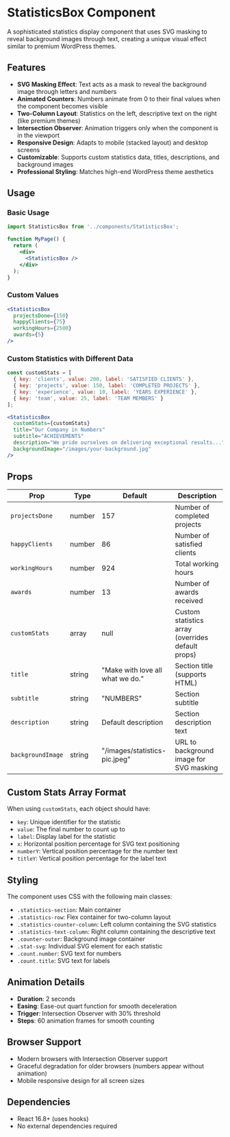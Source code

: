 # StatisticsBox Component

A sophisticated statistics display component that uses SVG masking to reveal background images through text, creating a unique visual effect similar to premium WordPress themes.

## Features

- **SVG Masking Effect**: Text acts as a mask to reveal the background image through letters and numbers
- **Animated Counters**: Numbers animate from 0 to their final values when the component becomes visible
- **Two-Column Layout**: Statistics on the left, descriptive text on the right (like premium themes)
- **Intersection Observer**: Animation triggers only when the component is in the viewport
- **Responsive Design**: Adapts to mobile (stacked layout) and desktop screens
- **Customizable**: Supports custom statistics data, titles, descriptions, and background images
- **Professional Styling**: Matches high-end WordPress theme aesthetics

## Usage

### Basic Usage
```jsx
import StatisticsBox from '../components/StatisticsBox';

function MyPage() {
  return (
    <div>
      <StatisticsBox />
    </div>
  );
}
```

### Custom Values
```jsx
<StatisticsBox 
  projectsDone={150}
  happyClients={75}
  workingHours={2500}
  awards={5}
/>
```

### Custom Statistics with Different Data
```jsx
const customStats = [
  { key: 'clients', value: 200, label: 'SATISFIED CLIENTS' },
  { key: 'projects', value: 150, label: 'COMPLETED PROJECTS' },
  { key: 'experience', value: 10, label: 'YEARS EXPERIENCE' },
  { key: 'team', value: 25, label: 'TEAM MEMBERS' }
];

<StatisticsBox 
  customStats={customStats}
  title="Our Company in Numbers"
  subtitle="ACHIEVEMENTS"
  description="We pride ourselves on delivering exceptional results..."
  backgroundImage="/images/your-background.jpg"
/>
```

## Props

| Prop | Type | Default | Description |
|------|------|---------|-------------|
| `projectsDone` | number | 157 | Number of completed projects |
| `happyClients` | number | 86 | Number of satisfied clients |
| `workingHours` | number | 924 | Total working hours |
| `awards` | number | 13 | Number of awards received |
| `customStats` | array | null | Custom statistics array (overrides default props) |
| `title` | string | "Make with love all what we do." | Section title (supports HTML) |
| `subtitle` | string | "NUMBERS" | Section subtitle |
| `description` | string | Default description | Section description text |
| `backgroundImage` | string | "/images/statistics-pic.jpeg" | URL to background image for SVG masking |

## Custom Stats Array Format

When using `customStats`, each object should have:
- `key`: Unique identifier for the statistic
- `value`: The final number to count up to
- `label`: Display label for the statistic
- `x`: Horizontal position percentage for SVG text positioning
- `numberY`: Vertical position percentage for the number text
- `titleY`: Vertical position percentage for the label text

## Styling

The component uses CSS with the following main classes:
- `.statistics-section`: Main container
- `.statistics-row`: Flex container for two-column layout
- `.statistics-counter-column`: Left column containing the SVG statistics
- `.statistics-text-column`: Right column containing the descriptive text
- `.counter-outer`: Background image container
- `.stat-svg`: Individual SVG element for each statistic
- `.count.number`: SVG text for numbers
- `.count.title`: SVG text for labels

## Animation Details

- **Duration**: 2 seconds
- **Easing**: Ease-out quart function for smooth deceleration
- **Trigger**: Intersection Observer with 30% threshold
- **Steps**: 60 animation frames for smooth counting

## Browser Support

- Modern browsers with Intersection Observer support
- Graceful degradation for older browsers (numbers appear without animation)
- Mobile responsive design for all screen sizes

## Dependencies

- React 16.8+ (uses hooks)
- No external dependencies required